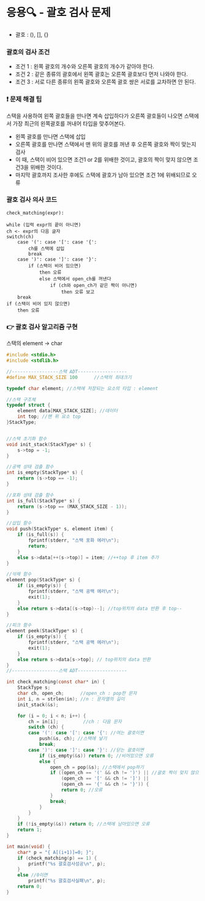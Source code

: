 # 응용🔍 - 괄호 검사 문제

* 괄호 : (), [], {}

### 괄호의 검사 조건
* 조건 1 : 왼쪽 괄호의 개수와 오른쪽 괄호의 개수가 같아야 한다.
* 조건 2 : 같은 종류의 괄호에서 왼쪽 괄호는 오른쪽 괄호보다 먼저 나와야 한다.
* 조건 3 : 서로 다른 종류의 왼쪽 괄호와 오른쪽 괄호 쌍은 서로를 교차하면 안 된다.

### ❗ 문제 해결 팁
스택을 사용하여 왼쪽 괄호들을 만나면 계속 삽입하다가 오른쪽 괄호들이 나오면 스택에서 가장 최근의 왼쪽괄호를 꺼내어 타입을 맞추어본다.
- 왼쪽 괄호를 만나면 스택에 삽입
- 오른쪽 괄호를 만나면 스택에서 맨 위의 괄호를 꺼낸 후 오른쪽 괄호와 짝이 맞는지 검사
- 이 때, 스택이 비어 있으면 조건1 or 2를 위배한 것이고, 괄호의 짝이 맞지 않으면 조건3을 위배한 것이다.
- 마지막 괄호까지 조사한 후에도 스택에 괄호가 남아 있으면 조건 1에 위배되므로 오류

### 괄호 검사 의사 코드
```
check_matching(expr):

while (입력 expr의 끝이 아니면)
ch <- expr의 다음 글자
switch(ch)
	case '(': case '[': case '{': 
		ch를 스택에 삽입
		break
	case ')': case ']': case '}':
		if (스택이 비어 있으면)
			then 오류
			else 스택에서 open_ch를 꺼낸다
				if (ch와 open_ch가 같은 짝이 아니면)
					then 오류 보고
	break
if (스택이 비어 있지 않으면)
	then 오류
```

### 👉 괄호 검사 알고리즘 구현
스택의 element -> char

```c
#include <stdio.h>
#include <stdlib.h>

//-----------------스택 ADT------------------
#define MAX_STACK_SIZE 100		//스택의 최대크기

typedef char element; //스택에 저장되는 요소의 타입 : element

//스택 구조체
typedef struct {
	element data[MAX_STACK_SIZE]; //데이터
	int top; //맨 위 요소 top
}StackType;


//스택 초기화 함수
void init_stack(StackType* s) {
	s->top = -1;
}

//공백 상태 검출 함수
int is_empty(StackType* s) {
	return (s->top == -1);
}

//포화 상태 검출 함수
int is_full(StackType* s) {
	return (s->top == (MAX_STACK_SIZE - 1));
}

//삽입 함수
void push(StackType* s, element item) {
	if (is_full(s)) {
		fprintf(stderr, "스택 포화 에러\n");
		return;
	}
	else s->data[++(s->top)] = item; //++top 후 item 추가
}

//삭제 함수
element pop(StackType* s) {
	if (is_empty(s)) {
		fprintf(stderr, "스택 공백 에러\n");
		exit(1);
	}
	else return s->data[(s->top)--]; //top위치의 data 반환 후 top--
}

//피크 함수
element peek(StackType* s) {
	if (is_empty(s)) {
		fprintf(stderr, "스택 공백 에러\n");
		exit(1);
	}
	else return s->data[s->top]; // top위치의 data 반환
}
//-----------------스택 ADT------------------

int check_matching(const char* in) {
	StackType s;
	char ch, open_ch;	   //open_ch : pop한 문자
	int i, n = strlen(in); //n : 문자열의 길이
	init_stack(&s);

	for (i = 0; i < n; i++) {
		ch = in[i];			//ch : 다음 문자
		switch (ch) {
		case '(': case '[': case '{': //여는 괄호이면
			push(&s, ch); //스택에 넣기
			break;
		case ')': case ']': case '}': //닫는 괄호이면
			if (is_empty(&s)) return 0; //비어있으면 오류
			else {
				open_ch = pop(&s); //스택에서 pop하기
				if ((open_ch == '(' && ch != ')') || //괄호 짝이 맞지 않으면
					(open_ch == '[' && ch != ']') ||
					(open_ch == '{' && ch != '}')) {
					return 0; //오류
				}
				break;
			}
		}
	}
	if (!is_empty(&s)) return 0; //스택에 남아있으면 오류
	return 1;
}

int main(void) {
	char* p = "{ A[(i+1)]=0; }";
	if (check_matching(p) == 1) {
		printf("%s 괄호검사성공\n", p);
	}
	else //0이면
		printf("%s 괄호검사실패\n", p);
	return 0;
}

```